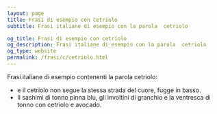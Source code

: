 ```yaml
---
layout: page
title: Frasi di esempio con cetriolo 
subtitle: Frasi italiane di esempio con la parola  cetriolo

og_title: Frasi di esempio con cetriolo 
og_description: Frasi italiane di esempio con la parola  cetriolo
og_type: website
permalink: /frasi/c/cetriolo.html
---
```


Frasi italiane di esempio contenenti la parola cetriolo:


- e il cetriolo non segue la stessa strada del cuore, fugge in basso.
- Il sashimi di tonno pinna blu, gli involtini di granchio e la ventresca di tonno con cetriolo e avocado.
